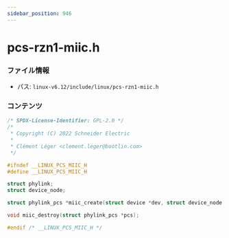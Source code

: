 ```yaml
---
sidebar_position: 946
---
```

# pcs-rzn1-miic.h

### ファイル情報

- パス: `linux-v6.12/include/linux/pcs-rzn1-miic.h`

### コンテンツ

```h
/* SPDX-License-Identifier: GPL-2.0 */
/*
 * Copyright (C) 2022 Schneider Electric
 *
 * Clément Léger <clement.leger@bootlin.com>
 */

#ifndef __LINUX_PCS_MIIC_H
#define __LINUX_PCS_MIIC_H

struct phylink;
struct device_node;

struct phylink_pcs *miic_create(struct device *dev, struct device_node *np);

void miic_destroy(struct phylink_pcs *pcs);

#endif /* __LINUX_PCS_MIIC_H */

```
